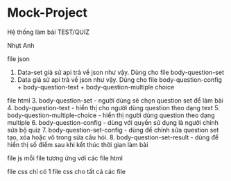 # Mock-Project
Hệ thống làm bài TEST/QUIZ

Nhựt Anh

file json
1. Data-set giả sử api trả về json như vậy. Dùng cho file  body-question-set
2. Data giả sử api trả về json như vậy. Dùng cho file body-question-config + body-question-text  + body-question-multiple choice

file html
3. body-question-set  -  người dùng sẽ chọn question set để làm bài
4. body-question-text -  hiển thị cho người dùng question theo dạng text
5. body-question-multiple-choice - hiển thị người dùng question theo dạng multiple
6. body-question-config - dùng với quyền sử dụng là người chỉnh sửa bộ quiz
7. body-question-set-config - dùng để chỉnh sửa question set tạo, xóa hoặc vô trong sửa câu hỏi.
8. body-question-set-result - dùng để hiển thị số điểm sau khi kết thúc thời gian làm bài

file js
mỗi file tương ứng với các file html 

file css
chỉ có 1 file css cho tất cả các file